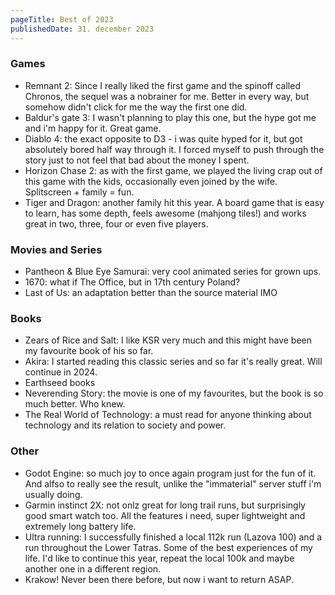 ```yaml
---
pageTitle: Best of 2023
publishedDate: 31. december 2023
---
```


### Games
- Remnant 2: Since I really liked the first game and the spinoff called Chronos, the sequel was a nobrainer for me. Better in every way, but somehow didn't click for me the way the first one did.
- Baldur's gate 3: I wasn't planning to play this one, but the hype got me and i'm happy for it. Great game.
- Diablo 4: the exact opposite to D3 - i was quite hyped for it, but got absolutely bored half way through it. I forced myself to push through the story just to not feel that bad about the money I spent.
- Horizon Chase 2: as with the first game, we played the living crap out of this game with the kids, occasionally even joined by the wife. Splitscreen + family = fun.
- Tiger and Dragon: another family hit this year. A board game that is easy to learn, has some depth, feels awesome (mahjong tiles!) and works great in two, three, four or even five players.

### Movies and Series
- Pantheon & Blue Eye Samurai: very cool animated series for grown ups.
- 1670: what if The Office, but in 17th century Poland?
- Last of Us: an adaptation better than the source material IMO

### Books
- Zears of Rice and Salt: I like KSR very much and this might have been my favourite book of his so far.
- Akira: I started reading this classic series and so far it's really great. Will continue in 2024.
- Earthseed books
- Neverending Story: the movie is one of my favourites, but the book is so much better. Who knew.
- The Real World of Technology: a must read for anyone thinking about technology and its relation to society and power.

### Other
- Godot Engine: so much joy to once again program just for the fun of it. And alfso to really see the result, unlike the "immaterial" server stuff i'm usually doing.
- Garmin instinct 2X: not onlz great for long trail runs, but surprisingly good smart watch too. All the features i need, super lightweight and extremely long battery life.
- Ultra running: I successfully finished a local 112k run (Lazova 100) and a run throughout the Lower Tatras. Some of the best experiences of my life. I'd like to continue this year, repeat the local 100k and maybe another one in a different region.
- Krakow! Never been there before, but now i want to return ASAP.
